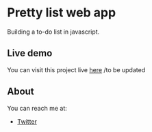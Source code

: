 <h1 id="prettierlist">Pretty list web app</h1>

<p>Building a to-do list in javascript.</p>

## Live demo

You can visit this project live [here]() /to be updated

## About

You can reach me at: 
 - [Twitter](https://twitter.com/miss_elliev/)

